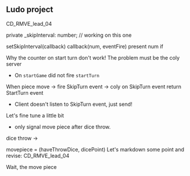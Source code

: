 ## Ludo project

CD_RMVE_lead_04

private _skipInterval: number; // working on this one

setSkipInterval(callback)
    callback(num, eventFire)
        present num
        if 

Why the counter on start turn don't work!
The problem must be the coly server
- On `startGame` did not fire `startTurn`

When piece move -> fire SkipTurn event -> coly on SkipTurn event return StartTurn event
-  Client doesn't listen to SkipTurn event, just send!

Let's fine tune a little bit
- only signal move piece after dice throw.

dice throw -> 

movepiece = (haveThrowDice, dicePoint)
Let's markdown some point and revise: CD_RMVE_lead_04

Wait, the move piece
